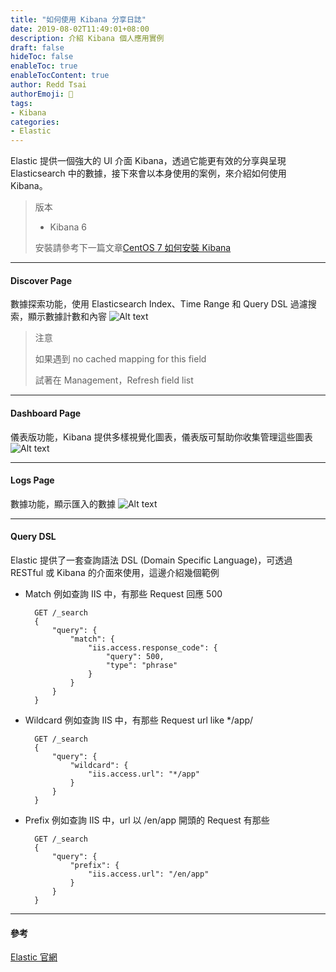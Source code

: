 ```yaml
---
title: "如何使用 Kibana 分享日誌"
date: 2019-08-02T11:49:01+08:00
description: 介紹 Kibana 個人應用實例
draft: false
hideToc: false
enableToc: true
enableTocContent: true
author: Redd Tsai
authorEmoji: 🐔
tags:
- Kibana
categories:
- Elastic
---
```


<!--more-->

 Elastic 提供一個強大的 UI 介面 Kibana，透過它能更有效的分享與呈現 Elasticsearch 中的數據，接下來會以本身使用的案例，來介紹如何使用 Kibana。

> 版本
>
> * Kibana 6
>
> 安裝請參考下一篇文章[CentOS 7 如何安裝 Kibana](https://reddtsai.github.io/posts/elk_centoskibana/)

* * * *

#### Discover Page

數據探索功能，使用 Elasticsearch Index、Time Range 和 Query DSL 過濾搜索，顯示數據計數和內䆟
![Alt text](/images/kibana_discover.PNG)

> 注意
>
> 如果遇到 no cached mapping for this field
>
> 試著在 Management，Refresh field list

* * * *

#### Dashboard Page

儀表版功能，Kibana 提供多樣視覺化圖表，儀表版可幫助你收集管理這些圖表
![Alt text](/images/kibana_dashboard.PNG)

* * * *

#### Logs Page

數據功能，顯示匯入的數據
![Alt text](/images/kibana_logs.PNG)

* * * *

#### Query DSL

Elastic 提供了一套查詢語法 DSL (Domain Specific Language)，可透過 RESTful 或 Kibana 的介面來使用，這邊介紹幾個範例
* Match
    例如查詢 IIS 中，有那些 Request 回應 500

        GET /_search
        {
            "query": {
                "match": {
                    "iis.access.response_code": {
                        "query": 500,
                        "type": "phrase"
                    }
                }
            }
        }
* Wildcard
    例如查詢 IIS 中，有那些 Request url like */app/

        GET /_search
        {
            "query": {
                "wildcard": {
                    "iis.access.url": "*/app"
                }
            }
        }
* Prefix
    例如查詢 IIS 中，url 以 /en/app 開頭的 Request 有那些

        GET /_search
        {
            "query": {
                "prefix": {
                    "iis.access.url": "/en/app"
                }
            }
        }

* * * *

#### 參考

[Elastic 官網](https://www.elastic.co/cn/)
